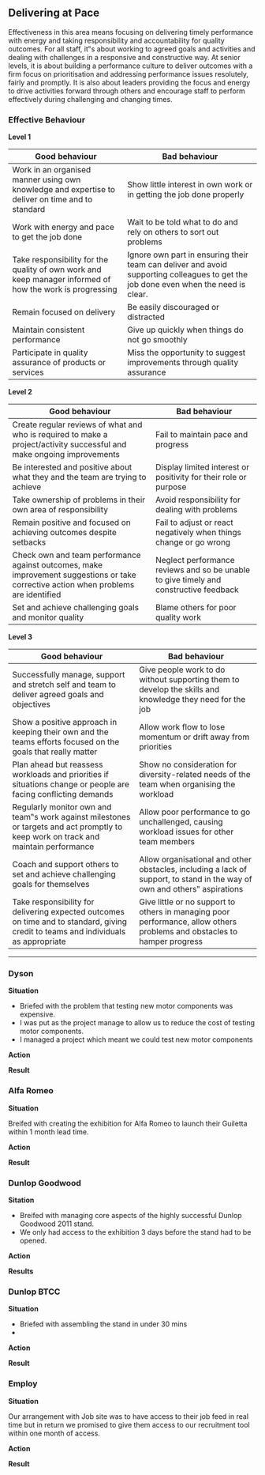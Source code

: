 ## Delivering at Pace

Effectiveness in this area means focusing on delivering timely performance with energy and taking responsibility and accountability for quality outcomes. For all staff, it‟s about working to agreed goals and activities and dealing with challenges in a responsive and constructive way. At senior levels, it is about building a performance culture to deliver outcomes with a firm focus on prioritisation and addressing performance issues resolutely, fairly and promptly. It is also about leaders providing the focus and energy to drive activities forward through others and encourage staff to perform effectively during challenging and changing times. 

### Effective Behaviour

**Level 1**

Good behaviour  | Bad behaviour
------------- | -------------
Work in an organised manner using own knowledge and expertise to deliver on time and to standard | Show little interest in own work or in getting the job done properly
Work with energy and pace to get the job done  | Wait to be told what to do and rely on others to sort out problems
Take responsibility for the quality of own work and keep manager informed of how the work is progressing  | Ignore own part in ensuring their team can deliver and avoid supporting colleagues to get the job done even when the need is clear.
Remain focused on delivery  | Be easily discouraged or distracted 
Maintain consistent performance  |  Give up quickly when things do not go smoothly
Participate in quality assurance of products or services  |  Miss the opportunity to suggest improvements through quality assurance

**Level 2**

Good behaviour  | Bad behaviour
------------- | -------------
Create regular reviews of what and who is required to make a project/activity successful and make ongoing improvements | Fail to maintain pace and progress
Be interested and positive about what they and the team are trying to achieve  | Display limited interest or positivity for their role or purpose
Take ownership of problems in their own area of responsibility  | Avoid responsibility for dealing with problems
Remain positive and focused on achieving outcomes despite setbacks | Fail to adjust or react negatively when things change or go wrong
Check own and team performance against outcomes, make improvement suggestions or take corrective action when problems are identified | Neglect performance reviews and so be unable to give timely and constructive feedback
Set and achieve challenging goals and monitor quality | Blame others for poor quality work

**Level 3**

Good behaviour  | Bad behaviour
------------- | -------------
Successfully manage, support and stretch self and team to deliver agreed goals and objectives | Give people work to do without supporting them to develop the skills and knowledge they need for the job 
Show a positive approach in keeping their own and the teams efforts focused on the goals that really matter | Allow work flow to lose momentum or drift away from priorities
Plan ahead but reassess workloads and priorities if situations change or people are facing conflicting demands | Show no consideration for diversity-related needs of the team when organising the workload
Regularly monitor own and team‟s work against milestones or targets and act promptly to keep work on track and maintain performance | Allow poor performance to go unchallenged, causing workload issues for other team members
Coach and support others to set and achieve challenging goals for themselves | Allow organisational and other obstacles, including a lack of support, to stand in the way of own and others‟ aspirations 
Take responsibility for delivering expected outcomes on time and to standard, giving credit to teams and individuals as appropriate | Give little or no support to others in managing poor performance, allow others problems and obstacles to hamper progress

<hr>

### Dyson

**Situation**
- Briefed with the problem that testing new motor components was expensive.
- I was put as the project manage to allow us to reduce the cost of testing motor components.
- I managed a project which meant we could test new motor components 

**Action**

**Result**

### Alfa Romeo

**Situation**

Breifed with creating the exhibition for Alfa Romeo to launch their Guiletta within 1 month lead time.

**Action**


**Result**


### Dunlop Goodwood

**Sitation**

- Breifed with managing core aspects of the highly successful Dunlop Goodwood 2011 stand.
- We only had access to the exhibition 3 days before the stand had to be opened.

**Action**

**Results**

### Dunlop BTCC

**Situation**

- Briefed with assembling the stand in under 30 mins
- 

**Action**

**Result**

### Employ

**Situation**

Our arrangement with Job site was to have access to their job feed in real time but in return we promised to give them access to our recruitment tool within one month of access.

**Action**

**Result**




